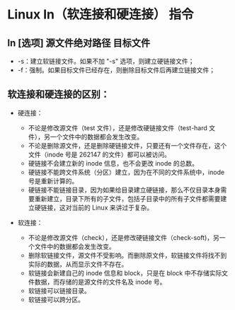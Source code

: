 # Linux ln（软连接和硬连接） 指令
## ln [选项] 源文件绝对路径 目标文件
- -s：建立软链接文件。如果不加 "-s" 选项，则建立硬链接文件；
- -f：强制。如果目标文件已经存在，则删除目标文件后再建立链接文件；

## 软连接和硬连接的区别：
- 硬连接：   
  - 不论是修改源文件（test 文件），还是修改硬链接文件（test-hard 文件），另一个文件中的数据都会发生改变。
  - 不论是删除源文件，还是删除硬链接文件，只要还有一个文件存在，这个文件（inode 号是 262147 的文件）都可以被访问。
  - 硬链接不会建立新的 inode 信息，也不会更改 inode 的总数。
  - 硬链接不能跨文件系统（分区）建立，因为在不同的文件系统中，inode 号是重新计算的。
  - 硬链接不能链接目录，因为如果给目录建立硬链接，那么不仅目录本身需要重新建立，目录下所有的子文件，包括子目录中的所有子文件都需要建立硬链接，这对当前的 Linux 来讲过于复杂。

- 软连接：
  - 不论是修改源文件（check），还是修改硬链接文件（check-soft)，另一个文件中的数据都会发生改变。
  - 删除软链接文件，源文件不受影响。而删除原文件，软链接文件将找不到实际的数据，从而显示文件不存在。
  - 软链接会新建自己的 inode 信息和 block，只是在 block 中不存储实际文件数据，而存储的是源文件的文件名及 inode 号。
  - 软链接可以链接目录。
  - 软链接可以跨分区。